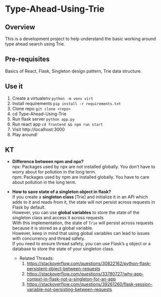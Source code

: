 # Type-Ahead-Using-Trie

## Overview
This is a development project to help understand the basic working around type ahead search using Trie.

## Pre-requisites
Basics of React, Flask, Singleton design pattern, Trie data structure.

## Use it
1. Create a virtualenv
   `python -m venv virt`
2. Install requirements
   `pip install -r requirements.txt`
3. Clone repo `git clone <repo>`
4. cd Type-Ahead-Using-Trie
5. Run flask server `python app.py`
6. Run react app `cd frontend && npm run start`
7. Visit http://localhost:3000
8. Play around!

## KT
- **Difference between npm and npx?** <br />
  npx: Packages used by npx are not installed globally. You don’t have to worry about for pollution in the long term. <br/>
  npm: Packages used by npm are installed globally. You have to care about pollution in the long term.

- **How to save state of a singleton object in flask?** <br/>
If you create a **singleton class** [Trie] and initialize it in an API which adds to it and reads from it, the state will not persist across requests in Flask by default.<br/>
However, you can use **global variables** to store the state of the singleton class and access it across requests<br/>
With this implementation, the state of `Trie` will persist across requests because it is stored as a global variable.<br/>
However, keep in mind that using global variables can lead to issues with concurrency and thread safety.<br/>
If you need to ensure thread safety, you can use Flask’s `g` object or a database to store the state of your singleton class.<br/>
  - Related Threads:
    1. https://stackoverflow.com/questions/30822162/python-flask-persistent-object-between-requests
    2. https://stackoverflow.com/questions/33780727/why-app-context-in-flask-not-a-singleton-for-an-app
    3. https://stackoverflow.com/questions/39261260/flask-session-variable-not-persisting-between-requests
   
